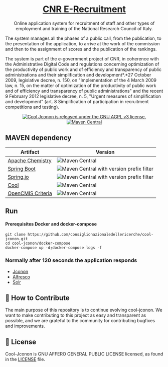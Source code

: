 <h1 align="center">
  <a href="https://github.com/consiglionazionaledellericerche/cool-jconon">
    CNR E-Recruitment
  </a>
</h1>
<p align="center">
  Online application system for recruitment of staff and other types of employment and training of the National Research Council of Italy.
</p>
<p>
The system manages all the phases of a public call, from the publication, to the presentation of the application, to arrive at the work of the commission and then to the assignment of scores and the publication of the rankings.
</p>
<p>
The system is part of the e-government project of CNR, in coherence with the Administrative Digital Code and regulations concerning optimization of the productivity of public work and of efficiency and transparency of public administrations and their simplification and development*.*27 October 2009, legislative decree, n. 150, on "Implementation of the 4 March 2009 law, n. 15, on the matter of optimization of the productivity of public work and of efficiency and transparency of public administrations" and the recent 9 February 2012 legislative decree, n. 5, "Urgent measures of simplification and development" (art. 8 Simplification of participation in recruitment competitions and testing).
</p>
<p align="center">
  <a href="https://github.com/consiglionazionaledellericerche/cool-jconon/blob/master/LICENSE">
    <img src="https://img.shields.io/badge/License-AGPL%20v3-blue.svg" alt="Cool Jconon is released under the GNU AGPL v3 license." />
  </a>
  <a href="https://mvnrepository.com/artifact/it.cnr.si.cool.jconon/cool-jconon-parent">
    <img alt="Maven Central" src="https://img.shields.io/maven-central/v/it.cnr.si.cool.jconon/cool-jconon-parent.svg?style=flat" alt="Current version on maven central.">
  </a>
</p>

## MAVEN dependency
|Artifact| Version |
|---|---|
|[Apache Chemistry](https://chemistry.apache.org/java/opencmis.html)| ![Maven Central](https://img.shields.io/maven-central/v/org.apache.chemistry.opencmis/chemistry-opencmis-client-impl.svg)|
|[Spring Boot](https://spring.io/projects/spring-boot)| ![Maven Central with version prefix filter](https://img.shields.io/maven-central/v/org.springframework.boot/spring-boot/1.4.1.RELEASE.svg) |
|[Spring.io](https://spring.io/)| ![Maven Central with version prefix filter](https://img.shields.io/maven-central/v/org.springframework/spring-context/4.3.3.RELEASE.svg) |
|[Cool](https://github.com/consiglionazionaledellericerche/cool) | ![Maven Central](https://img.shields.io/maven-central/v/it.cnr.si.cool/cool-parent.svg)|
|[OpenCMIS Criteria](https://mvnrepository.com/artifact/it.cnr.si/opencmis-criteria) | ![Maven Central](https://img.shields.io/maven-central/v/it.cnr.si/opencmis-criteria.svg)|


## Run

#### Prerequisites Docker and docker-compose
```
git clone https://github.com/consiglionazionaledellericerche/cool-jconon.git
cd cool-jconon/docker-compose
docker-compose up -d;docker-compose logs -f
```
### Normally after 120 seconds the application responds

* [Jconon](http://localhost/)
* [Alfresco](http://localhost/alfresco)
* [Solr](http://localhost/solr4)


## 👏 How to Contribute

The main purpose of this repository is to continue evolving cool-jconon. We want to make contributing to this project as easy and transparent as possible, and we are grateful to the community for contributing bugfixes and improvements.

## 📄 License

Cool-Jconon is GNU AFFERO GENERAL PUBLIC LICENSE licensed, as found in the [LICENSE][l] file.

[l]: https://github.com/consiglionazionaledellericerche/cool-jconon/blob/master/LICENSE